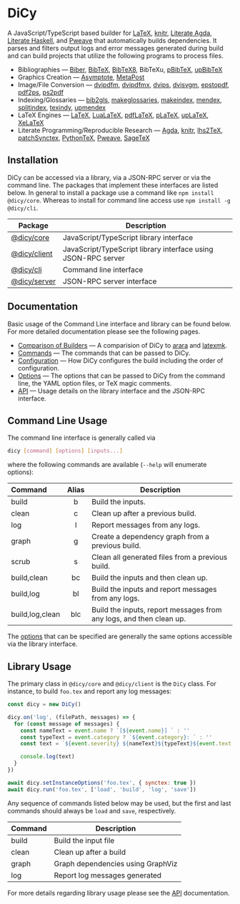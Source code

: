 # DiCy

A JavaScript/TypeScript based builder for [LaTeX][], [knitr][],
[Literate Agda][], [Literate Haskell][], and [Pweave][] that automatically
builds dependencies. It parses and filters output logs and error messages
generated during build and can build projects that utilize the following
programs to process files.

-   Bibliographies — [Biber][], [BibTeX][], [BibTeX8][], BibTeXu,
    [pBibTeX][], [upBibTeX][]
-   Graphics Creation — [Asymptote][], [MetaPost][]
-   Image/File Conversion — [dvipdfm][], [dvipdfmx][], [dvips][],
    [dvisvgm][], [epstopdf][], [pdf2ps][], [ps2pdf][]
-   Indexing/Glossaries — [bib2gls][], [makeglossaries][], [makeindex][],
    [mendex][], [splitindex][], [texindy][], [upmendex][]
-   LaTeX Engines — [LaTeX][], [LuaLaTeX][], [pdfLaTeX][], [pLaTeX][],
    [upLaTeX][], [XeLaTeX][]
-   Literate Programming/Reproducible Research — [Agda][], [knitr][],
    [lhs2TeX][], [patchSynctex][], [PythonTeX][], [Pweave][], [SageTeX][]

## Installation

DiCy can be accessed via a library, via a JSON-RPC server or via the command
line. The packages that implement these interfaces are listed below. In general
to install a package use a command like `npm install @dicy/core`. Whereas to
install for command line access use `npm install -g @dicy/cli`.

| Package          | Description                                                   |
| ---------------- | ------------------------------------------------------------- |
| [@dicy/core][]   | JavaScript/TypeScript library interface                       |
| [@dicy/client][] | JavaScript/TypeScript library interface using JSON-RPC server |
| [@dicy/cli][]    | Command line interface                                        |
| [@dicy/server][] | JSON-RPC server interface                                     |

## Documentation

Basic usage of the Command Line interface and library can be found below. For
more detailed documentation please see the following pages.

-   [Comparison of Builders][] — A comparision of DiCy to [arara][] and
    [latexmk][].
-   [Commands][] — The commands that can be passed to DiCy.
-   [Configuration][] — How DiCy configures the build including the order of
    configuration.
-   [Options][] — The options that can be passed to DiCy from the command line,
    the YAML option files, or TeX magic comments.
-   [API][] — Usage details on the library interface and the JSON-RPC interface.

## Command Line Usage

The command line interface is generally called via

```bash
dicy [command] [options] [inputs...]
```

where the following commands are available (`--help` will enumerate options):

| Command         | Alias | Description                                                         |
| :-------------- | :---: | ------------------------------------------------------------------- |
| build           |   b   | Build the inputs.                                                   |
| clean           |   c   | Clean up after a previous build.                                    |
| log             |   l   | Report messages from any logs.                                      |
| graph           |   g   | Create a dependency graph from a previous build.                    |
| scrub           |   s   | Clean all generated files from a previous build.                    |
| build,clean     |   bc  | Build the inputs and then clean up.                                 |
| build,log       |   bl  | Build the inputs and report messages from any logs.                 |
| build,log,clean |  blc  | Build the inputs, report messages from any logs, and then clean up. |

The [options][] that can be specified are generally the same options accessible
via the library interface.

## Library Usage

The primary class in `@dicy/core` and `@dicy/client` is the `DiCy` class. For
instance, to build `foo.tex` and report any log messages:

```javascript
const dicy = new DiCy()

dicy.on('log', (filePath, messages) => {
  for (const message of messages) {
    const nameText = event.name ? `[${event.name}] ` : ''
    const typeText = event.category ? `${event.category}: ` : ''
    const text = `${event.severity} ${nameText}${typeText}${event.text.replace('\n', ' ')}`

    console.log(text)
  }
})

await dicy.setInstanceOptions('foo.tex', { synctex: true })
await dicy.run('foo.tex', ['load', 'build', 'log', 'save'])
```

Any sequence of commands listed below may be used, but the first and last
commands should always be `load` and `save`, respectively.

| Command | Description                       |
| ------- | --------------------------------- |
| build   | Build the input file              |
| clean   | Clean up after a build            |
| graph   | Graph dependencies using GraphViz |
| log     | Report log messages generated     |

For more details regarding library usage please see the [API][] documentation.

[@dicy/cli]: https://www.npmjs.com/package/@dicy/cli

[@dicy/client]: https://www.npmjs.com/package/@dicy/client

[@dicy/core]: https://www.npmjs.com/package/@dicy/core

[@dicy/server]: https://www.npmjs.com/package/@dicy/server

[agda]: http://wiki.portal.chalmers.se/agda/pmwiki.php

[api]: https://yitzchak.github.io/dicy/api

[arara]: https://ctan.org/pkg/arara

[asymptote]: http://asymptote.sourceforge.net/

[bib2gls]: https://ctan.org/pkg/bib2gls

[biber]: http://biblatex-biber.sourceforge.net/

[bibtex]: http://www.bibtex.org/

[bibtex8]: https://www.ctan.org/pkg/bibtex8bit

[comparison of builders]: https://yitzchak.github.io/dicy/comparison-of-builders

[commands]: https://yitzchak.github.io/dicy/commands

[configuration]: https://yitzchak.github.io/dicy/configuration

[dvipdfm]: https://www.ctan.org/pkg/dvipdfm

[dvipdfmx]: http://project.ktug.org/dvipdfmx/

[dvips]: http://www.tug.org/texinfohtml/dvips.html

[dvisvgm]: http://dvisvgm.bplaced.net/

[epstopdf]: https://www.ctan.org/pkg/epstopdf

[knitr]: https://yihui.name/knitr/

[latex]: https://www.latex-project.org/

[latexmk]: https://ctan.org/pkg/latexmk

[lhs2tex]: http://www.andres-loeh.de/lhs2tex/

[literate agda]: http://wiki.portal.chalmers.se/agda/pmwiki.php?n=Main.LiterateAgda

[literate haskell]: https://wiki.haskell.org/Literate_programming

[lualatex]: http://www.luatex.org/

[makeglossaries]: https://www.ctan.org/pkg/glossaries

[makeindex]: https://www.ctan.org/pkg/makeindex

[mendex]: https://www.ctan.org/pkg/mendex

[metapost]: http://www.tug.org/metapost.html

[options]: https://yitzchak.github.io/dicy/options

[patchsynctex]: https://cran.r-project.org/package=patchSynctex

[pbibtex]: https://www.ctan.org/pkg/pbibtex-base

[pdf2ps]: http://linux.die.net/man/1/pdf2ps

[pdflatex]: http://www.tug.org/applications/pdftex/

[platex]: https://www.ctan.org/pkg/platex

[ps2pdf]: http://ghostscript.com/doc/current/Ps2pdf.htm

[pweave]: https://github.com/mpastell/Pweave

[pythontex]: https://www.ctan.org/pkg/pythontex

[sagetex]: https://www.ctan.org/tex-archive/macros/latex/contrib/sagetex/

[splitindex]: https://www.ctan.org/pkg/splitindex

[texindy]: http://xindy.sourceforge.net/

[upbibtex]: http://www.t-lab.opal.ne.jp/tex/uptex_en.html

[uplatex]: https://www.ctan.org/pkg/uplatex

[upmendex]: https://www.ctan.org/pkg/upmendex

[xelatex]: http://xetex.sourceforge.net/

